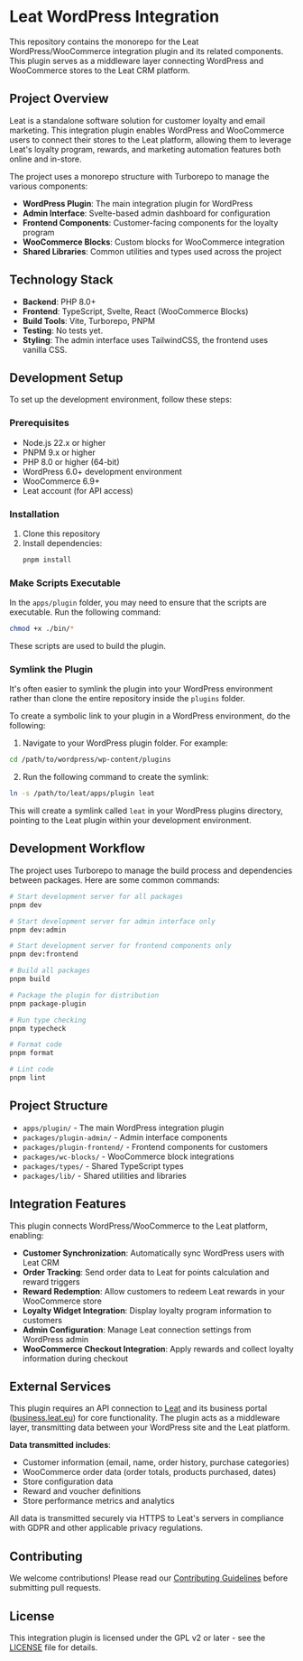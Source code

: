 # Leat WordPress Integration

This repository contains the monorepo for the Leat WordPress/WooCommerce integration plugin and its related components. This plugin serves as a middleware layer connecting WordPress and WooCommerce stores to the Leat CRM platform.

## Project Overview

Leat is a standalone software solution for customer loyalty and email marketing. This integration plugin enables WordPress and WooCommerce users to connect their stores to the Leat platform, allowing them to leverage Leat's loyalty program, rewards, and marketing automation features both online and in-store.

The project uses a monorepo structure with Turborepo to manage the various components:

- **WordPress Plugin**: The main integration plugin for WordPress
- **Admin Interface**: Svelte-based admin dashboard for configuration
- **Frontend Components**: Customer-facing components for the loyalty program
- **WooCommerce Blocks**: Custom blocks for WooCommerce integration
- **Shared Libraries**: Common utilities and types used across the project

## Technology Stack

- **Backend**: PHP 8.0+
- **Frontend**: TypeScript, Svelte, React (WooCommerce Blocks)
- **Build Tools**: Vite, Turborepo, PNPM
- **Testing**: No tests yet.
- **Styling**: The admin interface uses TailwindCSS, the frontend uses vanilla CSS.

## Development Setup

To set up the development environment, follow these steps:

### Prerequisites

- Node.js 22.x or higher
- PNPM 9.x or higher
- PHP 8.0 or higher (64-bit)
- WordPress 6.0+ development environment
- WooCommerce 6.9+
- Leat account (for API access)

### Installation

1. Clone this repository
2. Install dependencies:
    ```bash
    pnpm install
    ```

### Make Scripts Executable

In the `apps/plugin` folder, you may need to ensure that the scripts are executable. Run the following command:

```bash
chmod +x ./bin/*
```

These scripts are used to build the plugin.

### Symlink the Plugin

It's often easier to symlink the plugin into your WordPress environment rather than clone the entire repository inside the `plugins` folder.

To create a symbolic link to your plugin in a WordPress environment, do the following:

1. Navigate to your WordPress plugin folder. For example:

```bash
cd /path/to/wordpress/wp-content/plugins
```

2. Run the following command to create the symlink:

```bash
ln -s /path/to/leat/apps/plugin leat
```

This will create a symlink called `leat` in your WordPress plugins directory, pointing to the Leat plugin within your development environment.

## Development Workflow

The project uses Turborepo to manage the build process and dependencies between packages. Here are some common commands:

```bash
# Start development server for all packages
pnpm dev

# Start development server for admin interface only
pnpm dev:admin

# Start development server for frontend components only
pnpm dev:frontend

# Build all packages
pnpm build

# Package the plugin for distribution
pnpm package-plugin

# Run type checking
pnpm typecheck

# Format code
pnpm format

# Lint code
pnpm lint
```

## Project Structure

- `apps/plugin/` - The main WordPress integration plugin
- `packages/plugin-admin/` - Admin interface components
- `packages/plugin-frontend/` - Frontend components for customers
- `packages/wc-blocks/` - WooCommerce block integrations
- `packages/types/` - Shared TypeScript types
- `packages/lib/` - Shared utilities and libraries

## Integration Features

This plugin connects WordPress/WooCommerce to the Leat platform, enabling:

- **Customer Synchronization**: Automatically sync WordPress users with Leat CRM
- **Order Tracking**: Send order data to Leat for points calculation and reward triggers
- **Reward Redemption**: Allow customers to redeem Leat rewards in your WooCommerce store
- **Loyalty Widget Integration**: Display loyalty program information to customers
- **Admin Configuration**: Manage Leat connection settings from WordPress admin
- **WooCommerce Checkout Integration**: Apply rewards and collect loyalty information during checkout

## External Services

This plugin requires an API connection to [Leat](https://www.leat.com) and its business portal ([business.leat.eu](https://business.leat.com)) for core functionality. The plugin acts as a middleware layer, transmitting data between your WordPress site and the Leat platform.

**Data transmitted includes**:

- Customer information (email, name, order history, purchase categories)
- WooCommerce order data (order totals, products purchased, dates)
- Store configuration data
- Reward and voucher definitions
- Store performance metrics and analytics

All data is transmitted securely via HTTPS to Leat's servers in compliance with GDPR and other applicable privacy regulations.

## Contributing

We welcome contributions! Please read our [Contributing Guidelines](CONTRIBUTING.md) before submitting pull requests.

## License

This integration plugin is licensed under the GPL v2 or later - see the [LICENSE](/apps/plugin/license.txt) file for details.
